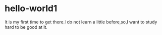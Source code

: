 # hello-world1

It is my first time to get there.I do not learn a little before,so,I want to study hard to be good at it.
